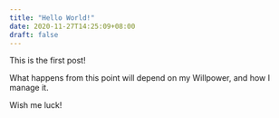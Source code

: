 ```yaml
---
title: "Hello World!"
date: 2020-11-27T14:25:09+08:00
draft: false
---
```

This is the first post!

What happens from this point will depend on my Willpower, and how I manage it.

Wish me luck!

